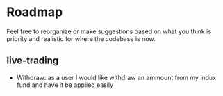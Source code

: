 # Roadmap

Feel free to reorganize or make suggestions based on what you think is priority and realistic for where the codebase is now.

## live-trading

* Withdraw: as a user I would like withdraw an ammount from my indux fund and have it be applied easily


